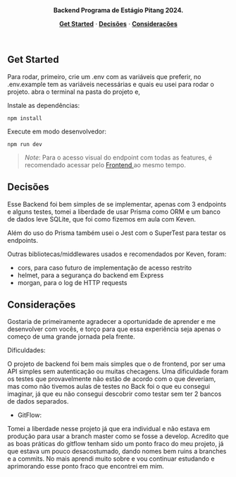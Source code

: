 
<p align="center"><strong>Backend Programa de Estágio Pitang 2024.</strong></p>

<p align="center">
  <a href="#get-started"><strong>Get Started</strong></a> ·
  <a href="#decisões"><strong>Decisões</strong></a> ·
  <a href="#deployment"><strong>Considerações</strong></a>
</p>

<br/>

## Get Started

Para rodar, primeiro, crie um .env com as variáveis que preferir,
no .env.example tem as variáveis necessárias e quais eu usei para rodar o projeto.
abra o terminal na pasta do projeto e,

Instale as dependências:

```shell
npm install
```

Execute em modo desenvolvedor:

```shell
npm run dev
```

> _Note_: Para o acesso visual do endpoint com todas as features, é recomendado acessar pelo <a href="https://github.com/GuPoroca/projeto-pitang-frontend" target="_blank"> Frontend </a> ao mesmo tempo.

## Decisões

Esse Backend foi bem simples de se implementar, apenas com 3 endpoints e alguns testes, tomei a liberdade
de usar Prisma como ORM e um banco de dados leve SQLite, que foi como fizemos em aula com Keven.

Além do uso do Prisma também usei o Jest com o SuperTest para testar os endpoints.

Outras bibliotecas/middlewares usados e recomendados por Keven, foram:

- cors, para caso futuro de implementação de acesso restrito
- helmet, para a segurança do backend em Express
- morgan, para o log de HTTP requests

## Considerações

Gostaria de primeiramente agradecer a oportunidade de aprender e me desenvolver com vocês, e torço para que
essa experiência seja apenas o começo de uma grande jornada pela frente.

Dificuldades:

O projeto de backend foi bem mais simples que o de frontend, por ser uma API simples sem autenticação ou muitas
checagens. Uma dificuldade foram os testes que provavelmente não  estão de acordo com o que deveriam, mas como não
tivemos aulas de testes no Back foi o que eu consegui imaginar, já que eu não consegui descobrir como testar sem
ter 2 bancos de dados separados.

- GitFlow: 

Tomei a liberdade nesse projeto já que era individual e não estava em produção para usar a branch master como
se fosse a develop. Acredito que as boas práticas do gitflow tenham sido um ponto fraco do meu projeto, já que
estava um pouco desacostumado, dando nomes bem ruins a branches e a commits. No mais aprendi muito sobre e vou
continuar estudando e aprimorando esse ponto fraco que encontrei em mim.